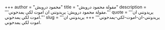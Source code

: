 +++
author = "محمود درويش"
title = "مقولة محمود درويش"
description = '''مقولة محمود درويش: يريدونني ان اموت لكي يمدحوني.'''
quote = '''يريدونني ان اموت لكي يمدحوني.'''
slug = '''يريدونني-ان-اموت-لكي-يمدحوني'''
+++
يريدونني ان اموت لكي يمدحوني.
